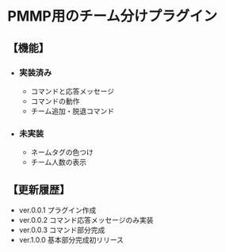 # PMMP用のチーム分けプラグイン

## 【機能】

* ### 実装済み
  * コマンドと応答メッセージ
  * コマンドの動作
  * チーム追加・脱退コマンド

* ### 未実装
  * ネームタグの色つけ
  * チーム人数の表示

## 【更新履歴】

* ver.0.0.1 プラグイン作成
* ver.0.0.2 コマンド応答メッセージのみ実装
* ver.0.0.3 コマンド部分完成
* ver.1.0.0 基本部分完成初リリース
